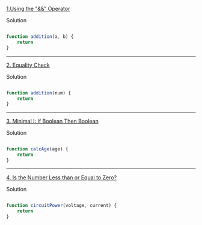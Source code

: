 [1.Using the "&&" Operator](https://edabit.com/challenge/vJCZmgvvDjehyDcDK)

Solution
```js

function addition(a, b) {
	return 
}

```
----

[2. Equality Check](https://edabit.com/challenge/BGvTMfwxYDRbtaTJ3)

Solution
```js

function addition(num) {
	return 
}

```
----

[3. Minimal I: If Boolean Then Boolean](https://edabit.com/challenge/nEdLGbAZQ5LaiumP6)

Solution
```js

function calcAge(age) {
	return 
}

```
----

[4. Is the Number Less than or Equal to Zero?](https://edabit.com/challenge/PTiLYyb4A69KZtBCg)

Solution
```js

function circuitPower(voltage, current) {
	return 
}

```
